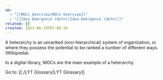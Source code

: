 ```yaml
---
up:
  - "[[MOCs Overview|MOCs Overview]]"
  - "[[Idea Emergence (defn)|Idea Emergence (defn)]]"
related: []
created: 2023-08-29T07:09:34
---
```

A heterarchy is an unranked (non-hierarchical) system of organization, or where they possess the potential to be ranked a number of different ways. (Wikipedia)

In a digital library, MOCs are the main example of a heterarchy.

Go to: [[./LYT Glossary|LYT Glossary]]